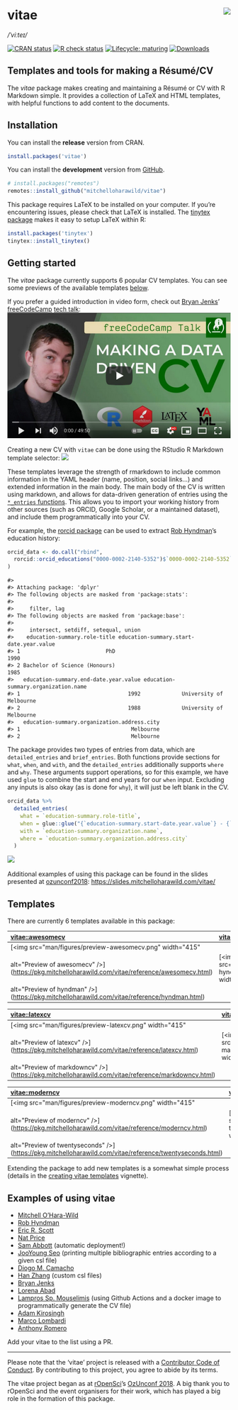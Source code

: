 
<!-- README.md is generated from README.Rmd. Please edit that file -->

# vitae <img src="man/figures/logo.png" align="right" />

*/ˈviːteɪ/*

<!-- badges: start -->

[![CRAN
status](https://www.r-pkg.org/badges/version/vitae)](https://cran.r-project.org/package=vitae)
[![R check
status](https://github.com/mitchelloharawild/vitae/actions/workflows/R-CMD-check.yaml/badge.svg)](https://github.com/mitchelloharawild/vitae/actions/workflows/R-CMD-check.yaml)
[![Lifecycle:
maturing](https://img.shields.io/badge/lifecycle-maturing-blue.svg)](https://lifecycle.r-lib.org/articles/stages.html#maturing)
[![Downloads](https://cranlogs.r-pkg.org/badges/vitae)](https://cran.r-project.org/package=vitae)
<!-- badges: end -->

## Templates and tools for making a Résumé/CV

The *vitae* package makes creating and maintaining a Résumé or CV with R
Markdown simple. It provides a collection of LaTeX and HTML templates,
with helpful functions to add content to the documents.

## Installation

You can install the **release** version from CRAN.

``` r
install.packages('vitae')
```

You can install the **development** version from
[GitHub](https://github.com/mitchelloharawild/vitae).

``` r
# install.packages("remotes")
remotes::install_github("mitchelloharawild/vitae")
```

This package requires LaTeX to be installed on your computer. If you’re
encountering issues, please check that LaTeX is installed. The [tinytex
package](https://github.com/rstudio/tinytex) makes it easy to setup
LaTeX within R:

``` r
install.packages('tinytex')
tinytex::install_tinytex()
```

## Getting started

The *vitae* package currently supports 6 popular CV templates. You can
see some previews of the available templates [below](#templates).

If you prefer a guided introduction in video form, check out [Bryan
Jenks](https://github.com/tallguyjenks)’
[freeCodeCamp](https://github.com/freeCodeCamp/freeCodeCamp) [tech
talk](https://youtu.be/cMlRAiQUdD8):
[![](man/figures/freecodecamp.jpg)](https://youtu.be/cMlRAiQUdD8)

Creating a new CV with `vitae` can be done using the RStudio R Markdown
template selector: ![](man/figures/template_gui.png)

These templates leverage the strength of rmarkdown to include common
information in the YAML header (name, position, social links…) and
extended information in the main body. The main body of the CV is
written using markdown, and allows for data-driven generation of entries
using the [`*_entries`
functions](https://pkg.mitchelloharawild.com/vitae/reference/cv_entries.html).
This allows you to import your working history from other sources (such
as ORCID, Google Scholar, or a maintained dataset), and include them
programmatically into your CV.

For example, the [rorcid package](https://github.com/ropensci/rorcid)
can be used to extract [Rob
Hyndman](https://orcid.org/0000-0002-2140-5352)’s education history:

``` r
orcid_data <- do.call("rbind",
  rorcid::orcid_educations("0000-0002-2140-5352")$`0000-0002-2140-5352`$`affiliation-group`$summaries
)
```

    #> 
    #> Attaching package: 'dplyr'
    #> The following objects are masked from 'package:stats':
    #> 
    #>     filter, lag
    #> The following objects are masked from 'package:base':
    #> 
    #>     intersect, setdiff, setequal, union
    #>    education-summary.role-title education-summary.start-date.year.value
    #> 1                           PhD                                    1990
    #> 2 Bachelor of Science (Honours)                                    1985
    #>   education-summary.end-date.year.value education-summary.organization.name
    #> 1                                  1992             University of Melbourne
    #> 2                                  1988             University of Melbourne
    #>   education-summary.organization.address.city
    #> 1                                   Melbourne
    #> 2                                   Melbourne

The package provides two types of entries from data, which are
`detailed_entries` and `brief_entries`. Both functions provide sections
for `what`, `when`, and `with`, and the `detailed_entries` additionally
supports `where` and `why`. These arguments support operations, so for
this example, we have used `glue` to combine the start and end years for
our `when` input. Excluding any inputs is also okay (as is done for
`why`), it will just be left blank in the CV.

``` r
orcid_data %>%
  detailed_entries(
    what = `education-summary.role-title`,
    when = glue::glue("{`education-summary.start-date.year.value`} - {`education-summary.end-date.year.value`}"),
    with = `education-summary.organization.name`,
    where = `education-summary.organization.address.city`
  )
```

![](man/figures/education.png)

Additional examples of using this package can be found in the slides
presented at [ozunconf2018](https://ozunconf18.ropensci.org/):
<https://slides.mitchelloharawild.com/vitae/>

## Templates

There are currently 6 templates available in this package:

| [**vitae::awesomecv**](https://pkg.mitchelloharawild.com/vitae/reference/awesomecv.html)         | [**vitae::hyndman**](https://pkg.mitchelloharawild.com/vitae/reference/hyndman.html)         |
|:-------------------------------------------------------------------------------------------------|:---------------------------------------------------------------------------------------------|
| [<img src="man/figures/preview-awesomecv.png" width="415"                                        
 alt="Preview of awesomecv" />](https://pkg.mitchelloharawild.com/vitae/reference/awesomecv.html)  | [<img src="man/figures/preview-hyndman.png" width="415"                                      
                                                                                                    alt="Preview of hyndman" />](https://pkg.mitchelloharawild.com/vitae/reference/hyndman.html)  |

| [**vitae::latexcv**](https://pkg.mitchelloharawild.com/vitae/reference/latexcv.html)         | [**vitae::markdowncv**](https://pkg.mitchelloharawild.com/vitae/reference/markdowncv.html)         |
|:---------------------------------------------------------------------------------------------|:---------------------------------------------------------------------------------------------------|
| [<img src="man/figures/preview-latexcv.png" width="415"                                      
 alt="Preview of latexcv" />](https://pkg.mitchelloharawild.com/vitae/reference/latexcv.html)  | [<img src="man/figures/preview-markdowncv.png" width="415"                                         
                                                                                                alt="Preview of markdowncv" />](https://pkg.mitchelloharawild.com/vitae/reference/markdowncv.html)  |

| [**vitae::moderncv**](https://pkg.mitchelloharawild.com/vitae/reference/moderncv.html)         | [**vitae::twentyseconds**](https://pkg.mitchelloharawild.com/vitae/reference/twentyseconds.html)         |
|:-----------------------------------------------------------------------------------------------|:---------------------------------------------------------------------------------------------------------|
| [<img src="man/figures/preview-moderncv.png" width="415"                                       
 alt="Preview of moderncv" />](https://pkg.mitchelloharawild.com/vitae/reference/moderncv.html)  | [<img src="man/figures/preview-twentyseconds.png" width="415"                                            
                                                                                                  alt="Preview of twentyseconds" />](https://pkg.mitchelloharawild.com/vitae/reference/twentyseconds.html)  |

Extending the package to add new templates is a somewhat simple process
(details in the [creating vitae
templates](https://pkg.mitchelloharawild.com/vitae/articles/extending.html)
vignette).

## Examples of using vitae

-   [Mitchell O’Hara-Wild](https://github.com/mitchelloharawild/CV)
-   [Rob Hyndman](https://github.com/robjhyndman/CV)
-   [Eric R. Scott](https://github.com/Aariq/curriculum-vitae)
-   [Nat Price](https://github.com/natbprice/cv)
-   [Sam Abbott](https://github.com/seabbs/cv) (automatic deployment!)
-   [JooYoung Seo](https://github.com/jooyoungseo/jy_CV) (printing
    multiple bibliographic entries according to a given csl file)
-   [Diogo M. Camacho](https://github.com/diogocamacho/CV)
-   [Han Zhang](https://github.com/HanZhang-psych/CV) (custom csl files)
-   [Bryan Jenks](https://github.com/tallguyjenks/CV)
-   [Lorena Abad](https://github.com/loreabad6/R-CV)
-   [Lampros Sp. Mouselimis](https://github.com/mlampros/My.CVitae)
    (using Github Actions and a docker image to programmatically
    generate the CV file)
-   [Adam Kirosingh](https://github.com/akirosingh/CV)
-   [Marco Lombardi](https://github.com/mlombardi6/awesome-template)
-   [Anthony Romero](https://github.com/ganthonyr/CV)

Add your vitae to the list using a PR.

------------------------------------------------------------------------

Please note that the ‘vitae’ project is released with a [Contributor
Code of
Conduct](https://github.com/mitchelloharawild/vitae/blob/master/.github/CODE_OF_CONDUCT.md).
By contributing to this project, you agree to abide by its terms.

The vitae project began as at [rOpenSci](https://ropensci.org/)’s
[OzUnconf 2018](https://ozunconf18.ropensci.org/). A big thank you to
rOpenSci and the event organisers for their work, which has played a big
role in the formation of this package.
